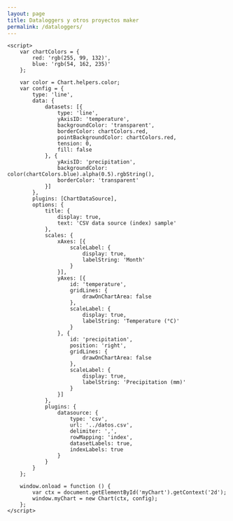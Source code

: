```yaml
---
layout: page
title: Dataloggers y otros proyectos maker
permalink: /dataloggers/
---
```


<head>
	<meta http-equiv="Content-Type" content="text/html; charset=utf-8" />
	<title>chartjs-plugin-datasource sample</title>
	<script src="https://cdn.jsdelivr.net/npm/chart.js@2.8.0"></script>
	<script src="https://cdn.jsdelivr.net/npm/chartjs-plugin-datasource@0.1.0"></script>
	<style>
		canvas {
			-moz-user-select: none;
			-webkit-user-select: none;
			-ms-user-select: none;
		}
    	.myChart {
    		margin-left:-400px
    		width: 155%;
    	}
    	.chart {
    		margin: auto;
    		width: 100%;
    	}
    	.text-center {
    		text-align: center;
    	}
    </style>

</head>

<body>
	<div class="chart">
		<canvas id="myChart"></canvas>
	</div>

    <script>
    	var chartColors = {
    		red: 'rgb(255, 99, 132)',
    		blue: 'rgb(54, 162, 235)'
    	};

    	var color = Chart.helpers.color;
    	var config = {
    		type: 'line',
    		data: {
    			datasets: [{
    				type: 'line',
    				yAxisID: 'temperature',
    				backgroundColor: 'transparent',
    				borderColor: chartColors.red,
    				pointBackgroundColor: chartColors.red,
    				tension: 0,
    				fill: false
    			}, {
    				yAxisID: 'precipitation',
    				backgroundColor: color(chartColors.blue).alpha(0.5).rgbString(),
    				borderColor: 'transparent'
    			}]
    		},
    		plugins: [ChartDataSource],
    		options: {
    			title: {
    				display: true,
    				text: 'CSV data source (index) sample'
    			},
    			scales: {
    				xAxes: [{
    					scaleLabel: {
    						display: true,
    						labelString: 'Month'
    					}
    				}],
    				yAxes: [{
    					id: 'temperature',
    					gridLines: {
    						drawOnChartArea: false
    					},
    					scaleLabel: {
    						display: true,
    						labelString: 'Temperature (°C)'
    					}
    				}, {
    					id: 'precipitation',
    					position: 'right',
    					gridLines: {
    						drawOnChartArea: false
    					},
    					scaleLabel: {
    						display: true,
    						labelString: 'Precipitation (mm)'
    					}
    				}]
    			},
    			plugins: {
    				datasource: {
    					type: 'csv',
    					url: '../datos.csv',
    					delimiter: ',',
    					rowMapping: 'index',
    					datasetLabels: true,
    					indexLabels: true
    				}
    			}
    		}
    	};

    	window.onload = function () {
    		var ctx = document.getElementById('myChart').getContext('2d');
    		window.myChart = new Chart(ctx, config);
    	};
    </script>

</body>

